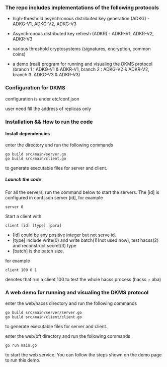### The repo includes implementations of the following protocols

   - high-threshold asynchronous distributed key generation (ADKG) - ADKG-V1, ADKG-V2, ADKG-V3

   - Asynchronous distributed key refresh (ADKR) - ADKR-V1, ADKR-V2, ADKR-V3

   - various threshold cryptosystems (signatures, encryption, common coins) 
  
   - a demo (real) program for running and visualing the DKMS protocol (branch 1 : ADKG-V1 & ADKR-V1, branch 2 : ADKG-V2 & ADKR-V2, branch 3: ADKG-V3 & ADKR-V3)

### Configuration for DKMS

configuration is under etc/conf.json

user need fill the address of replicas only


### Installation && How to run the code

#### Install dependencies

enter the directory and run the following commands

    go build src/main/server.go
    go build src/main/client.go
to generate executable files for server and client.

##### Launch the code

For all the servers, run the command below to start the servers. The [id] is configured in conf.json
server [id], for example

    server 0

Start a client with 

    client [id] [type] [para]

- [id] could be any positive integer but not serve id. 
- [type] include write(0) and write batch(1)(not used now), test hacss(2) and reconstruct secret(3) type
- [batch] is the batch size.

for example

    client 100 0 1

denotes that run a client 100 to test the whole hacss process (hacss + aba)

### A web demo for running and visualing the DKMS protocol
enter the web/hacss directory and run the following commands

    go build src/main/server/server.go
    go build src/main/client/client.go
to generate executable files for server and client.

enter the web/bft directory and run the following commands

    go run main.go
to start the web service. You can follow the steps shown on the demo page to run this demo.

